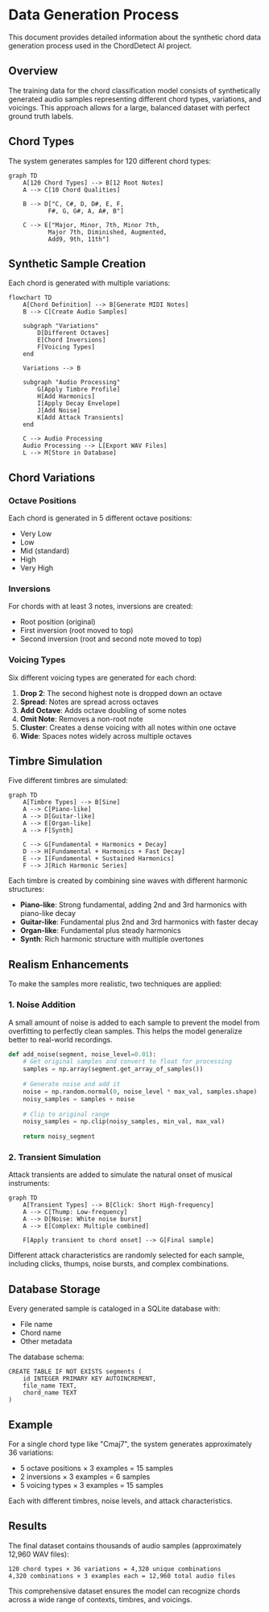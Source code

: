 # Data Generation Process

This document provides detailed information about the synthetic chord data generation process used in the ChordDetect AI project.

## Overview

The training data for the chord classification model consists of synthetically generated audio samples representing different chord types, variations, and voicings. This approach allows for a large, balanced dataset with perfect ground truth labels.

## Chord Types

The system generates samples for 120 different chord types:

```mermaid
graph TD
    A[120 Chord Types] --> B[12 Root Notes]
    A --> C[10 Chord Qualities]
    
    B --> D["C, C#, D, D#, E, F, 
           F#, G, G#, A, A#, B"]
           
    C --> E["Major, Minor, 7th, Minor 7th, 
           Major 7th, Diminished, Augmented,
           Add9, 9th, 11th"]
```

## Synthetic Sample Creation

Each chord is generated with multiple variations:

```mermaid
flowchart TD
    A[Chord Definition] --> B[Generate MIDI Notes]
    B --> C[Create Audio Samples]
    
    subgraph "Variations"
        D[Different Octaves]
        E[Chord Inversions]
        F[Voicing Types]
    end
    
    Variations --> B
    
    subgraph "Audio Processing"
        G[Apply Timbre Profile]
        H[Add Harmonics]
        I[Apply Decay Envelope]
        J[Add Noise]
        K[Add Attack Transients]
    end
    
    C --> Audio Processing
    Audio Processing --> L[Export WAV Files]
    L --> M[Store in Database]
```

## Chord Variations

### Octave Positions

Each chord is generated in 5 different octave positions:

- Very Low
- Low
- Mid (standard)
- High
- Very High

### Inversions

For chords with at least 3 notes, inversions are created:

- Root position (original)
- First inversion (root moved to top)
- Second inversion (root and second note moved to top)

### Voicing Types

Six different voicing types are generated for each chord:

1. **Drop 2**: The second highest note is dropped down an octave
2. **Spread**: Notes are spread across octaves
3. **Add Octave**: Adds octave doubling of some notes
4. **Omit Note**: Removes a non-root note
5. **Cluster**: Creates a dense voicing with all notes within one octave
6. **Wide**: Spaces notes widely across multiple octaves

## Timbre Simulation

Five different timbres are simulated:

```mermaid
graph TD
    A[Timbre Types] --> B[Sine]
    A --> C[Piano-like]
    A --> D[Guitar-like]
    A --> E[Organ-like]
    A --> F[Synth]
    
    C --> G[Fundamental + Harmonics + Decay]
    D --> H[Fundamental + Harmonics + Fast Decay]
    E --> I[Fundamental + Sustained Harmonics]
    F --> J[Rich Harmonic Series]
```

Each timbre is created by combining sine waves with different harmonic structures:

- **Piano-like**: Strong fundamental, adding 2nd and 3rd harmonics with piano-like decay
- **Guitar-like**: Fundamental plus 2nd and 3rd harmonics with faster decay
- **Organ-like**: Fundamental plus steady harmonics
- **Synth**: Rich harmonic structure with multiple overtones

## Realism Enhancements

To make the samples more realistic, two techniques are applied:

### 1. Noise Addition

A small amount of noise is added to each sample to prevent the model from overfitting to perfectly clean samples. This helps the model generalize better to real-world recordings.

```python
def add_noise(segment, noise_level=0.01):
    # Get original samples and convert to float for processing
    samples = np.array(segment.get_array_of_samples())
    
    # Generate noise and add it
    noise = np.random.normal(0, noise_level * max_val, samples.shape)
    noisy_samples = samples + noise
    
    # Clip to original range
    noisy_samples = np.clip(noisy_samples, min_val, max_val)
    
    return noisy_segment
```

### 2. Transient Simulation

Attack transients are added to simulate the natural onset of musical instruments:

```mermaid
graph TD
    A[Transient Types] --> B[Click: Short High-frequency]
    A --> C[Thump: Low-frequency]
    A --> D[Noise: White noise burst]
    A --> E[Complex: Multiple combined]
    
    F[Apply transient to chord onset] --> G[Final sample]
```

Different attack characteristics are randomly selected for each sample, including clicks, thumps, noise bursts, and complex combinations.

## Database Storage

Every generated sample is cataloged in a SQLite database with:

- File name
- Chord name
- Other metadata

The database schema:

```
CREATE TABLE IF NOT EXISTS segments (
    id INTEGER PRIMARY KEY AUTOINCREMENT,
    file_name TEXT,
    chord_name TEXT
)
```

## Example

For a single chord type like "Cmaj7", the system generates approximately 36 variations:

- 5 octave positions × 3 examples = 15 samples
- 2 inversions × 3 examples = 6 samples
- 5 voicing types × 3 examples = 15 samples

Each with different timbres, noise levels, and attack characteristics.

## Results

The final dataset contains thousands of audio samples (approximately 12,960 WAV files):

```
120 chord types × 36 variations = 4,320 unique combinations
4,320 combinations × 3 examples each = 12,960 total audio files
```

This comprehensive dataset ensures the model can recognize chords across a wide range of contexts, timbres, and voicings.